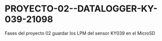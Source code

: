 # PROYECTO-02--DATALOGGER-KY-039-21098
Fases del proyecto 02 guardar los LPM del sensor KY039 en el MicroSD 
